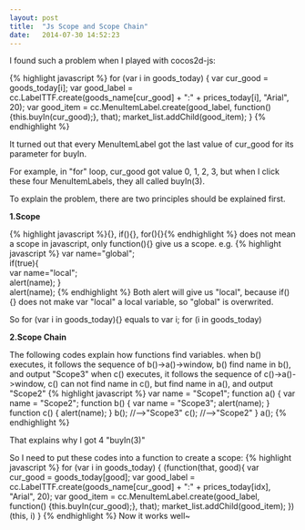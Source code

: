 ```yaml
---
layout: post
title:  "Js Scope and Scope Chain"
date:   2014-07-30 14:52:23
---
```


I found such a problem when I played with cocos2d-js:

{% highlight javascript %}
for (var i in goods_today) {
	var cur_good = goods_today[i];
	var good_label = cc.LabelTTF.create(goods_name[cur_good] + ":"
		+ prices_today[i], "Arial", 20);
	var good_item = cc.MenuItemLabel.create(good_label,
		function() {this.buyIn(cur_good);}, that);
	market_list.addChild(good_item);
}
{% endhighlight %}

It turned out that every MenuItemLabel got the last value of cur_good for its parameter for buyIn.

For example, in "for" loop, cur_good got value 0, 1, 2, 3, but when I click these four MenuItemLabels, they all called buyIn(3).

To explain the problem, there are two principles should be explained first.

<strong>1.Scope</strong>

{% highlight javascript %}{}, if(){}, for(){}{% endhighlight %} does not mean a scope in javascript, only function(){} give us a scope.
e.g.
{% highlight javascript %}
var name="global";  
if(true){  
    var name="local";  
    alert(name);
}  
alert(name);
{% endhighlight %}
Both alert will give us "local", because if(){} does not make var "local" a local variable, so "global" is overwrited.

So
for (var i in goods_today){}
equals to
var i;
for (i in goods_today)

<strong>2.Scope Chain</strong>

The following codes explain how functions find variables.
when b() executes, it follows the sequence of b()->a()->window, b() find name in b(), and output "Scope3"
when c() executes, it follows the sequence of c()->a()->window, c() can not find name in c(), but find name in a(), and output "Scope2"
{% highlight javascript %}
var name = "Scope1";
function a() {
	var name = "Scope2";
	function b() {
		var name = "Scope3";
		alert(name);
	}
	function c() {
		alert(name);
	}
	b();	//-->"Scope3"
	c();	//-->"Scope2"
}
a();
{% endhighlight %}

That explains why I got 4 "buyIn(3)" 

So I need to put these codes into a function to create a scope:
{% highlight javascript %}
for (var i in goods_today) {
	(function(that, good){
		var cur_good = goods_today[good];
		var good_label = cc.LabelTTF.create(goods_name[cur_good] + ":"
			+ prices_today[idx], "Arial", 20);
		var good_item = cc.MenuItemLabel.create(good_label,
			function() {this.buyIn(cur_good);}, that);
		market_list.addChild(good_item);
	})(this, i)
}
{% endhighlight %}
Now it works well~